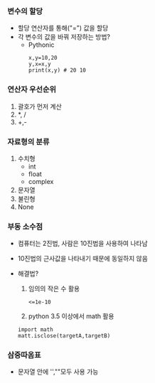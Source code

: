 ### 변수의 할당

- 할당 연산자를 통해("=") 값을 할당
- 각 변수의 값을 바꿔 저장하는 방법?
  - Pythonic
    ```
    x,y=10,20
    y,x=x,y
    print(x,y) # 20 10
    ```

### 연산자 우선순위

1. 괄호가 먼저 계산
2. \*, /
3. +,-

### 자료형의 분류

1. 수치형
   - int
   - float
   - complex
2. 문자열
3. 불린형
4. None

### 부동 소수점

- 컴퓨터는 2진법, 사람은 10진법을 사용하여 나타남
- 10진법의 근사값을 나타내기 때문에 동일하지 않음

- 해결법?
  1. 임의의 작은 수 활용
     ```
     <=1e-10
     ```
  2. python 3.5 이상에서 math 활용
  ```
  import math
  matt.isclose(targetA,targetB)
  ```

### 삼중따옴표

- 문자열 안에 '',""모두 사용 가능
